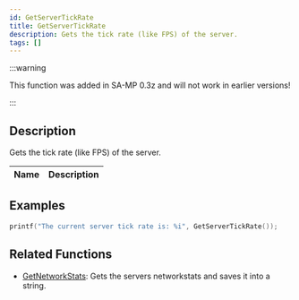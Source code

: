 ```yaml
---
id: GetServerTickRate
title: GetServerTickRate
description: Gets the tick rate (like FPS) of the server.
tags: []
---
```


:::warning

This function was added in SA-MP 0.3z and will not work in earlier versions!

:::

## Description

Gets the tick rate (like FPS) of the server.

| Name | Description |
| ---- | ----------- |


## Examples

```c
printf("The current server tick rate is: %i", GetServerTickRate());
```

## Related Functions

- [GetNetworkStats](../functions/GetNetworkStats.md): Gets the servers networkstats and saves it into a string.
